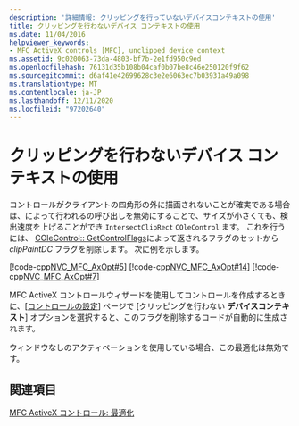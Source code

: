 ```yaml
---
description: '詳細情報: クリッピングを行っていないデバイスコンテキストの使用'
title: クリッピングを行わないデバイス コンテキストの使用
ms.date: 11/04/2016
helpviewer_keywords:
- MFC ActiveX controls [MFC], unclipped device context
ms.assetid: 9c020063-73da-4803-bf7b-2e1fd950c9ed
ms.openlocfilehash: 76131d35b108b04caf0b07be8c46e250120f9f62
ms.sourcegitcommit: d6af41e42699628c3e2e6063ec7b03931a49a098
ms.translationtype: MT
ms.contentlocale: ja-JP
ms.lasthandoff: 12/11/2020
ms.locfileid: "97202640"
---
```

# <a name="using-an-unclipped-device-context"></a>クリッピングを行わないデバイス コンテキストの使用

コントロールがクライアントの四角形の外に描画されないことが確実である場合は、によって行われるの呼び出しを無効にすることで、サイズが小さくても、検出速度を上げることができ `IntersectClipRect` `COleControl` ます。 これを行うには、 [COleControl:: GetControlFlags](../mfc/reference/colecontrol-class.md#getcontrolflags)によって返されるフラグのセットから *clipPaintDC* フラグを削除します。 次に例を示します。

[!code-cpp[NVC_MFC_AxOpt#5](../mfc/codesnippet/cpp/using-an-unclipped-device-context_1.cpp)]
[!code-cpp[NVC_MFC_AxOpt#14](../mfc/codesnippet/cpp/using-an-unclipped-device-context_2.cpp)]
[!code-cpp[NVC_MFC_AxOpt#7](../mfc/codesnippet/cpp/using-an-unclipped-device-context_3.cpp)]

MFC ActiveX コントロールウィザードを使用してコントロールを作成するときに、[[コントロールの設定](../mfc/reference/control-settings-mfc-activex-control-wizard.md)] ページで [クリッピングを行わない **デバイスコンテキスト**] オプションを選択すると、このフラグを削除するコードが自動的に生成されます。

ウィンドウなしのアクティベーションを使用している場合、この最適化は無効です。

## <a name="see-also"></a>関連項目

[MFC ActiveX コントロール: 最適化](../mfc/mfc-activex-controls-optimization.md)
